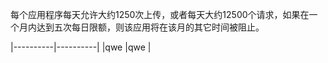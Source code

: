 每个应用程序每天允许大约1250次上传，或者每天大约12500个请求，如果在一个月内达到五次每日限额，则该应用将在该月的其它时间被阻止。

|----------|----------|
|qwe |qwe |